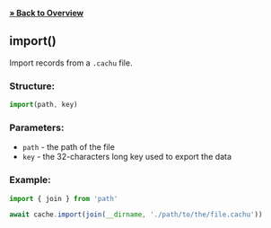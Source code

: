 [**» Back to Overview**](https://github.com/azurydev/cachu#features)

## import()

Import records from a `.cachu` file.

### Structure:

```js
import(path, key)
```

### Parameters:

- `path` - the path of the file
- `key` - the 32-characters long key used to export the data

### Example:

```js
import { join } from 'path'

await cache.import(join(__dirname, './path/to/the/file.cachu'))
```